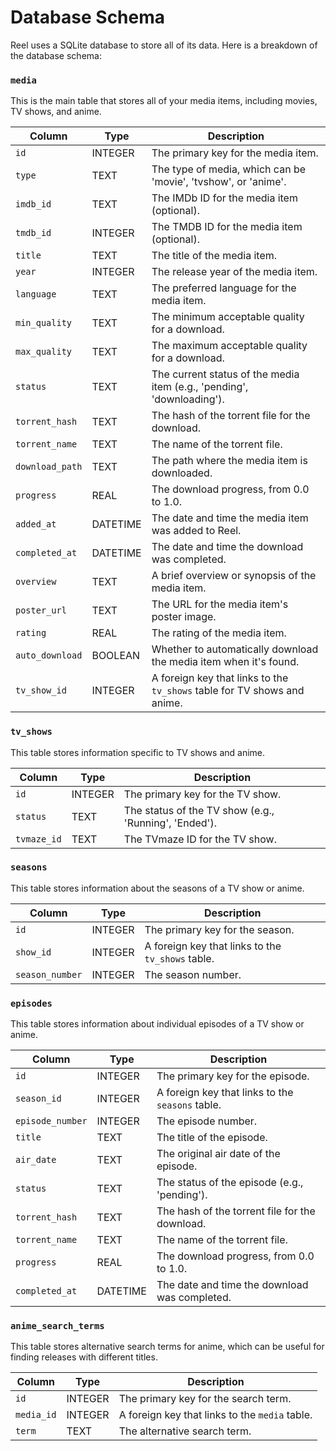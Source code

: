 # Database Schema

Reel uses a SQLite database to store all of its data. Here is a breakdown of the database schema:

### `media`

This is the main table that stores all of your media items, including movies, TV shows, and anime.

| Column          | Type      | Description                                                                 |
| --------------- | --------- | --------------------------------------------------------------------------- |
| `id`            | INTEGER   | The primary key for the media item.                                         |
| `type`          | TEXT      | The type of media, which can be 'movie', 'tvshow', or 'anime'.              |
| `imdb_id`       | TEXT      | The IMDb ID for the media item (optional).                                  |
| `tmdb_id`       | INTEGER   | The TMDB ID for the media item (optional).                                  |
| `title`         | TEXT      | The title of the media item.                                                |
| `year`          | INTEGER   | The release year of the media item.                                         |
| `language`      | TEXT      | The preferred language for the media item.                                  |
| `min_quality`   | TEXT      | The minimum acceptable quality for a download.                              |
| `max_quality`   | TEXT      | The maximum acceptable quality for a download.                              |
| `status`        | TEXT      | The current status of the media item (e.g., 'pending', 'downloading').      |
| `torrent_hash`  | TEXT      | The hash of the torrent file for the download.                              |
| `torrent_name`  | TEXT      | The name of the torrent file.                                               |
| `download_path` | TEXT      | The path where the media item is downloaded.                                |
| `progress`      | REAL      | The download progress, from 0.0 to 1.0.                                     |
| `added_at`      | DATETIME  | The date and time the media item was added to Reel.                         |
| `completed_at`  | DATETIME  | The date and time the download was completed.                               |
| `overview`      | TEXT      | A brief overview or synopsis of the media item.                             |
| `poster_url`    | TEXT      | The URL for the media item's poster image.                                  |
| `rating`        | REAL      | The rating of the media item.                                               |
| `auto_download` | BOOLEAN   | Whether to automatically download the media item when it's found.           |
| `tv_show_id`    | INTEGER   | A foreign key that links to the `tv_shows` table for TV shows and anime.    |

### `tv_shows`

This table stores information specific to TV shows and anime.

| Column    | Type    | Description                                       |
| --------- | ------- | ------------------------------------------------- |
| `id`      | INTEGER | The primary key for the TV show.                  |
| `status`  | TEXT    | The status of the TV show (e.g., 'Running', 'Ended'). |
| `tvmaze_id`| TEXT    | The TVmaze ID for the TV show.                    |

### `seasons`

This table stores information about the seasons of a TV show or anime.

| Column        | Type    | Description                               |
| ------------- | ------- | ----------------------------------------- |
| `id`          | INTEGER | The primary key for the season.           |
| `show_id`     | INTEGER | A foreign key that links to the `tv_shows` table. |
| `season_number`| INTEGER | The season number.                        |

### `episodes`

This table stores information about individual episodes of a TV show or anime.

| Column         | Type     | Description                                     |
| -------------- | -------- | ----------------------------------------------- |
| `id`           | INTEGER  | The primary key for the episode.                |
| `season_id`    | INTEGER  | A foreign key that links to the `seasons` table. |
| `episode_number`| INTEGER  | The episode number.                             |
| `title`        | TEXT     | The title of the episode.                       |
| `air_date`     | TEXT     | The original air date of the episode.           |
| `status`       | TEXT     | The status of the episode (e.g., 'pending').    |
| `torrent_hash` | TEXT     | The hash of the torrent file for the download.  |
| `torrent_name` | TEXT     | The name of the torrent file.                   |
| `progress`     | REAL     | The download progress, from 0.0 to 1.0.         |
| `completed_at` | DATETIME | The date and time the download was completed.   |

### `anime_search_terms`

This table stores alternative search terms for anime, which can be useful for finding releases with different titles.

| Column   | Type    | Description                               |
| -------- | ------- | ----------------------------------------- |
| `id`     | INTEGER | The primary key for the search term.      |
| `media_id`| INTEGER | A foreign key that links to the `media` table. |
| `term`   | TEXT    | The alternative search term.              |
